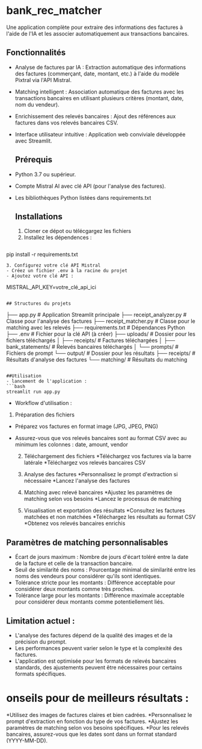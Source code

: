 # bank_rec_matcher

Une application complète pour extraire des informations des factures à l'aide de l'IA et les associer automatiquement aux transactions bancaires.

## Fonctionnalités
- Analyse de factures par IA : Extraction automatique des informations des factures (commerçant, date, montant, etc.) à l'aide du modèle Pixtral via l'API Mistral.
- Matching intelligent : Association automatique des factures avec les transactions bancaires en utilisant plusieurs critères (montant, date, nom du vendeur).
- Enrichissement des relevés bancaires : Ajout des références aux factures dans vos relevés bancaires CSV.
- Interface utilisateur intuitive : Application web conviviale développée avec Streamlit.

  ## Prérequis
- Python 3.7 ou supérieur.
- Compte Mistral AI avec clé API (pour l'analyse des factures).
- Les bibliothèques Python listées dans requirements.txt

  ## Installations
  1. Cloner ce dépot ou télécgargez les fichiers
  2. Installez les dépendences :
 
  ```bash
pip install -r requirements.txt
```
3. Configurez votre clé API Mistral 
- Créez un fichier .env à la racine du projet
- Ajoutez votre clé API :
```
MISTRAL_API_KEY=votre_clé_api_ici
```

## Structures du projets
```

├── app.py                      # Application Streamlit principale
├── receipt_analyzer.py         # Classe pour l'analyse des factures 
├── receipt_matcher.py          # Classe pour le matching avec les relevés
├── requirements.txt            # Dépendances Python
├── .env                        # Fichier pour la clé API (à créer)
├── uploads/                    # Dossier pour les fichiers téléchargés
│   ├── receipts/               # Factures téléchargées
│   ├── bank_statements/        # Relevés bancaires téléchargés
│   └── prompts/                # Fichiers de prompt
└── output/                     # Dossier pour les résultats
    ├── receipts/               # Résultats d'analyse des factures
    └── matching/               # Résultats du matching
    
```

##Utilisation
- lancement de l'application :
```bash
streamlit run app.py
```

- Workflow d'utilisation :
1. Préparation des fichiers
* Préparez vos factures en format image (JPG, JPEG, PNG)
* Assurez-vous que vos relevés bancaires sont au format CSV avec au minimum les colonnes : date, amount, vendor

  2. Téléchargement des fichiers
*Téléchargez vos factures via la barre latérale
*Téléchargez vos relevés bancaires CSV

  3. Analyse des factures
*Personnalisez le prompt d'extraction si nécessaire
*Lancez l'analyse des factures

  4. Matching avec relevé bancaires
*Ajustez les paramètres de matching selon vos besoins
*Lancez le processus de matching

  5. Visualisation et exportation des résultats
*Consultez les factures matchées et non matchées
*Téléchargez les résultats au format CSV
*Obtenez vos relevés bancaires enrichis

## Paramètres de matching personnalisables 
* Écart de jours maximum : Nombre de jours d'écart toléré entre la date de la facture et celle de la transaction bancaire.
* Seuil de similarité des noms : Pourcentage minimal de similarité entre les noms des vendeurs pour considérer qu'ils sont identiques.
* Tolérance stricte pour les montants : Différence acceptable pour considérer deux montants comme très proches.
* Tolérance large pour les montants : Différence maximale acceptable pour considérer deux montants comme potentiellement liés.

## Limitation actuel :
* L'analyse des factures dépend de la qualité des images et de la précision du prompt.
* Les performances peuvent varier selon le type et la complexité des factures.
* L'application est optimisée pour les formats de relevés bancaires standards, des ajustements peuvent être nécessaires pour certains formats spécifiques.

# onseils pour de meilleurs résultats :
*Utilisez des images de factures claires et bien cadrées.
*Personnalisez le prompt d'extraction en fonction du type de vos factures.
*Ajustez les paramètres de matching selon vos besoins spécifiques.
*Pour les relevés bancaires, assurez-vous que les dates sont dans un format standard (YYYY-MM-DD).
